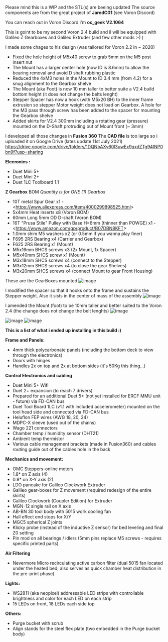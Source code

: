 Please mind this is a WIP and the STL(s) are beeing updated
The source components are from the great project of **JaredC01** (see Voron Discord)

You can reach out in Voron Discord i'm **oc_geek V2.1064**

This is goint to be my second Voron 2.4 build 
and il will be equipped with Galileo Z Gearboxes and Galileo Extruder (and few other mods :-) ) 

I made some chages to his design (was tailored for Voron 2.2 in ~ 2020)
- Fixed the hole height of M5x40 screw to grab 5mm on the M5 post insert nut
- The Mount has a larger center hole (now ID is 8.6mm) to allow the bearing removal and avoid D shaft rubbing plastic
- Reduced the 4xM3 holes in the Mount to ID 3.4 mm (from 4.2) for a snug alignment to the Gearbox shelve
- The Mount (aka Foot) is now 10 mm taller to better suite a V2.4 build bottom height (it does not change the belts lenght)
- Stepper Spacer has now a hook (with M5x20 BH) to the inner frame extrusion so stepper Motor weight does not load on Gearbox. A hole for the M3 pass through screw has been added to the spacer for mounting the Gearbox shelve
- Added skirts for V2.4 300mm including a rotating gear (pressure) mounted on the D-Shaft protruding out of Mount front (~ 3mm)

I developed all those changes in **Fusion 360**
The **CAD file** is too large so i uploaded it on Google Drive (lates update 11st July 2021)
https://drive.google.com/drive/folders/1DQNbAXy60l3uwEx9qxdZTg94INP0bn9f?usp=sharing

**Elecronics :**
- Duet Mini 5+
- Duet Mini 2+
- Duet 1LC Toolboard 1.1

**Z Gearbox** BOM
_Quantity is for ONE (1) Gearbox_
- 10T metal Spur Gear x1 - <<https://www.aliexpress.com/item/4000299898525.html>>
- 5x4mm Heat inserts x8 (Voron BOM)
- 60mm Long 5mm OD D-shaft (Voron BOM)
- 16T "Prusa Stile" Pulley with Base H=6mm (thinner than POWGE) x1 - <<https://www.amazon.com/gp/product/B07DBN8KFT>>
- 1.0mm shim M5 washers x2 (or 0.5mm if you wanna play finer) 
- F695 2RS Bearing x4 (Carrier and Gearbox)
- F625 2RS Bearing x1 (Mount)
- M5x16mm BHCS screws x3 (2x Mount, 1x Spacer)
- M5x40mm SHCS screw x1 (Mount)
- M3x18mm SHCS screws x4 (connect to the Stepper)
- M3x12mm SHCS screws x4 (to close the gear Shelves)
- M3x20mm SHCS screws x4 (connect Mount to gear Front Housing)

These are the GearBoxes mounted 
![image](https://user-images.githubusercontent.com/76037248/125200150-eff22780-e269-11eb-85b3-807b5a5e1603.png)

I modified the spacer so that it hooks onto the frame and sustains the Stepper weight. Also it sists in the center of mass of the assembly
![image](https://user-images.githubusercontent.com/76037248/125200206-42cbdf00-e26a-11eb-9690-d2a79d3ae327.png)

I amended the Mount (foot) to be 10mm taller and better suited to the Voron 2.4 (the change does not change the belt lenghts) 
![image](https://user-images.githubusercontent.com/76037248/125200221-56774580-e26a-11eb-8fd4-dabff086de4f.png)

![image](https://user-images.githubusercontent.com/76037248/125197641-d5ff1780-e25e-11eb-9f1c-6b353727444d.png)
![image](https://user-images.githubusercontent.com/76037248/125197650-ddbebc00-e25e-11eb-9f4b-6601d3c0f62b.png)

**This is a list of what i ended up installing in this build :)**

**Frame and Panels:**
- 4mm thick polycarbonate panels (including the bottom deck to view through the electronics)
- Doors with hinges
- Handles 2x on top and 2x at bottom sides (it's 50Kg this thing...)

**Control Electronics and cabling**
- Duet Mini 5+ Wifi
- Duet 2+ expansion (to reach 7 drivers)
- Prepared for an additional Duet 5+ (not yet installed for ERCF MMU unit - future) via FD-CAN bus
- Duet Tool Board 1LC (v1.1 with included accelerometer) mounted on the tool head side and connected via FD-CAN bus
- Heluflon FEP wires (AWG 18, 20, 24)
- MDPC-X sleeve (used out of the chains)
- Wago 221 connectors
- Chamber temp / humidity sensor (DHT21)
- Ambient temp thermistor
- Various cable management brackets (made in Fusion360) and cables routing guide out of the cables hole in the back

**Mechanics and movement:**
- OMC Steppers-online motors
- 1.8* on Z axis (4)
- 0.9* on X-Y axis (2)
- LDO pancake for Galileo Clockwork Extruder
- Galileo gear-boxes for Z movement (required redesign of the entire skirts)
- Galileo Clockwork (Coupler Edition) for Extruder
- MGN-12 single rail on X axis
- AB-BN 30 tool body with 5015 work cooling fan
- Hall effect end stops for X/Y
- MGC5 spherical Z joints
- Klicky probe (instead of the inductive Z sensor) for bed leveling and final Z0 setting
- Pin mod on all bearings / idlers (5mm pins replace M5 screws - requires specific printed parts)

**Air Filtering**
- Nevermore Micro recirculating active carbon filter (dual 5015 fan located under the heated bed; also serves as quick chamber heat distribution in the pre-print phase)

**Lights:**
- WS2811 (aka neopixel) addressable LED strips with controllable brightness and color for each LED on each strip
- 15 LEDs on front, 18 LEDs each side top

**Others:**
- Purge bucket with scrub
- Align stands for the steel flex plate (two embedded in the Purge bucket body)

